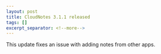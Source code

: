 ```yaml
---
layout: post
title: CloudNotes 3.1.1 released
tags: []
excerpt_separator: <!--more-->
---
```


This update fixes an issue with adding notes from other apps.
